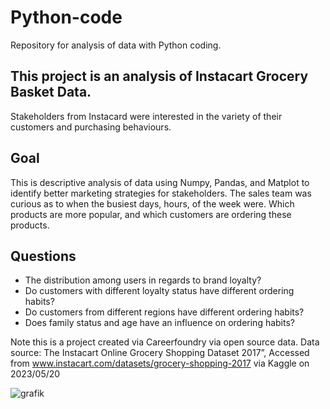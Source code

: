 # Python-code
Repository for analysis of data with Python coding.

## This project is an analysis of Instacart Grocery Basket Data. 


Stakeholders from Instacard were interested in the variety of their customers and purchasing behaviours.
## Goal
This is descriptive analysis of data using Numpy, Pandas, and Matplot to identify better marketing strategies for stakeholders.
The sales team was curious as to when the busiest days, hours, of the week were.
Which products are more popular, and which customers are ordering these products.
## Questions
* The distribution among users in regards to brand loyalty?
* Do customers with different loyalty status have different ordering habits?
* Do customers from different regions have different ordering habits?
* Does family status and age have an influence on ordering habits?

Note this is a project created via Careerfoundry via open source data.
Data source: The Instacart Online Grocery Shopping
Dataset 2017”, Accessed from www.instacart.com/datasets/grocery-shopping-2017
via Kaggle on 2023/05/20

![grafik](https://github.com/WhiteShark911/Python-code/assets/121133689/64018f86-7263-4b5e-9111-3f9c41d20bd2)
